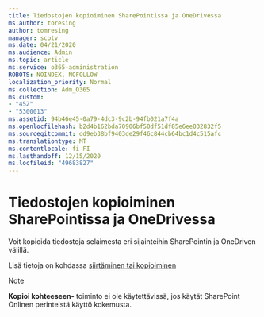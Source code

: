 ```yaml
---
title: Tiedostojen kopioiminen SharePointissa ja OneDrivessa
ms.author: toresing
author: tomresing
manager: scotv
ms.date: 04/21/2020
ms.audience: Admin
ms.topic: article
ms.service: o365-administration
ROBOTS: NOINDEX, NOFOLLOW
localization_priority: Normal
ms.collection: Adm_O365
ms.custom:
- "452"
- "5300013"
ms.assetid: 94b46e45-0a79-4dc3-9c2b-94fb021a7f4a
ms.openlocfilehash: b2d4b162bda70906bf50df51df85e6ee032832f5
ms.sourcegitcommit: dd9eb38bf9403de29f46c844cb64bc1d4c515afc
ms.translationtype: MT
ms.contentlocale: fi-FI
ms.lasthandoff: 12/15/2020
ms.locfileid: "49683827"
---
```

# <a name="copy-files-in-sharepoint-and-onedrive"></a>Tiedostojen kopioiminen SharePointissa ja OneDrivessa

Voit kopioida tiedostoja selaimesta eri sijainteihin SharePointin ja OneDriven välillä.

Lisä tietoja on kohdassa [siirtäminen tai kopioiminen](https://support.microsoft.com/office/00e2f483-4df3-46be-a861-1f5f0c1a87bc)

> [!NOTE]
> **Kopioi kohteeseen-** toiminto ei ole käytettävissä, jos käytät SharePoint Onlinen perinteistä käyttö kokemusta.
